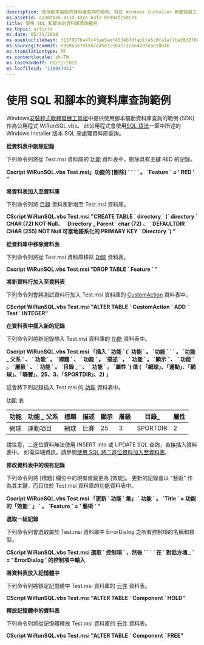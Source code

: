 ```yaml
---
description: 使用腳本驅動的資料庫查詢的範例，可在 Windows Installer 軟體發展工具組 (SDK) 中提供作為公用程式 WiRunSQL.vbs。
ms.assetid: aa38dbe5-411d-432e-b3fe-09994fc59c75
title: 使用 SQL 和腳本的資料庫查詢範例
ms.topic: article
ms.date: 05/31/2018
ms.openlocfilehash: f137927ba47c4fae5eef4534b7dfab1fa5c8fa1af2ba28d27669cc4605f836b0
ms.sourcegitcommit: e858bbe701567d4583c50a11326e42d7ea51804b
ms.translationtype: MT
ms.contentlocale: zh-TW
ms.lasthandoff: 08/11/2021
ms.locfileid: "118947053"
---
```

# <a name="examples-of-database-queries-using-sql-and-script"></a>使用 SQL 和腳本的資料庫查詢範例

Windows[安裝程式軟體發展工具組](platform-sdk-components-for-windows-installer-developers.md)中提供使用腳本驅動資料庫查詢的範例 (SDK) 作為公用程式 WiRunSQL.vbs。 此公用程式會使用[SQL 語法](sql-syntax.md)一節中所述的 Windows Installer 版本 SQL 來處理資料庫查詢。

**從資料表中刪除記錄**

下列命令列將從 Test.msi 資料庫的 [功能](feature-table.md) 資料表中，刪除具有主鍵 RED 的記錄。

**Cscript WiRunSQL.vbs Test.msi」功能的 [刪除] \` \` \` \` 。 \`Feature \` = ' RED ' "**

**將資料表加入至資料庫**

下列命令列將 [目錄](directory-table.md) 資料表新增至 Test.msi 資料庫。

**CScript WiRunSQL.vbs Test.msi "CREATE TABLE \` directory \` (\` directory \` CHAR (72) NOT Null、 \` Directory \_ Parent \` char (72) 、 \` DEFAULTDIR \` CHAR (255) NOT Null 可當地語系化的 PRIMARY KEY \` Directory \`) "**

**從資料庫中移除資料表**

下列命令列將從 Test.msi 資料庫移除 [功能](feature-table.md) 資料表。

**Cscript WiRunSQL.vbs Test.msi "DROP TABLE \` Feature \` "**

**將新資料行加入至資料表**

下列命令列會將測試資料行加入 Test.msi 資料庫的 [CustomAction](customaction-table.md) 資料表中。

**CScript WiRunSQL.vbs Test.msi "ALTER TABLE \` CustomAction \` ADD \` Test \` INTEGER"**

**在資料表中插入新的記錄**

下列命令列將新記錄插入 Test.msi 資料庫的 [功能](feature-table.md) 資料表中。

**Cscript WiRunSQL.vbs Test.msi 「插入 \` 功能 \` (\` 功能 \` 。 \`功能 \` \` \` 。 \`功能 \_ 父系 \` 、 \` 功能 \` 。 \`標題 \` 、 \` 功能 \` 。 \`描述 \` ， \` 功能 \` 。 \`顯示 \` 、 \` 功能 \` 。 \`層級 \` 、 \` 功能 \` 。 \`目錄 \_ \` 、 \` 功能 \` 。 \`屬性 \`) 值 ( 「網球」、「運動」、「網球」、「聯賽」、25、3、「SPORTDIR」、2) 」**

這會將下列記錄插入 Test.msi 的 [功能](feature-table.md) 資料表中。

[功能](feature-table.md) 表



| 功能 | 功能 \_ 父系 | 標題  | 描述 | 顯示 | 層級 | 目錄\_ | 屬性 |
|---------|-----------------|--------|-------------|---------|-------|-------------|------------|
| 網球  | 運動項目           | 網球 | 比賽  | 25      | 3     | SPORTDIR    | 2          |



 

請注意，二進位資料無法使用 INSERT into 或 UPDATE SQL 查詢，直接插入資料表中。 如需詳細資訊，請參閱[使用 SQL 將二進位資料加入至資料表](adding-binary-data-to-a-table-using-sql.md)。

**修改資料表中的現有記錄**

下列命令列將 [標題] 欄位中的現有值變更為 [效能]。 更新的記錄會以 "藝術" 作為其主鍵，而且位於 Test.msi 資料庫的功能資料表中。

**Cscript WiRunSQL.vbs Test.msi 「更新 \` 功能 \` 集」 \` 功能 \` 。 \`Title \` = 功能的「效能 \` 」 \` 。 \`Feature \` = ' 藝術 ' "**

**選取一組記錄**

下列命令列會選取屬於 Test.msi 資料庫中 ErrorDialog 之所有控制項的名稱和類型。

**CScript WiRunSQL.vbs Test.msi 選取 \` 控制項 \` ，然後 \` \` \` \` 在 \` 對話方塊 \_ \` = ' ErrorDialog ' 的控制項中輸入**

**將資料表放入記憶體中**

下列命令列將鎖定記憶體中 Test.msi 資料庫的 [元件](component-table.md) 資料表。

**CScript WiRunSQL.vbs Test.msi "ALTER TABLE \` Component \` HOLD"**

**釋放記憶體中的資料表**

下列命令列將從記憶體釋放 Test.msi 資料庫的 [元件](component-table.md) 資料表。

**CScript WiRunSQL.vbs Test.msi "ALTER TABLE \` Component \` FREE"**

 

 



